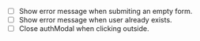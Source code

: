 - [ ] Show error message when submiting an empty form.
- [ ] Show error message when user already exists.
- [ ] Close authModal when clicking outside.
